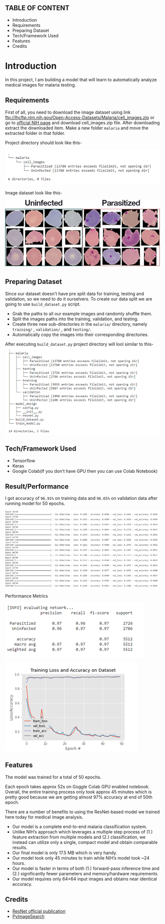 TABLE OF CONTENT
---------------------

 * Introduction
 * Requirements
 * Preparing Dataset
 * Tech/Framework Used
 * Features
 * Credits
# Introduction

In this project, I am building a model that will learn to automatically analyze medical images for malaria testing.

## Requirements

First of all, you need to download the image dataset using link ftp://lhcftp.nlm.nih.gov/Open-Access-Datasets/Malaria/cell_images.zip or go to [official NIH page](https://lhncbc.nlm.nih.gov/publication/pub9932) and download cell_images.zip file. After downloading extract the downloaded item. Make a new folder ```malaria``` and move the extracted folder in that folder.

Project directory should look like this-

![](images/directory_1.PNG)

Image dataset look like this-

![](images/our_dataset.jpg)

## Preparing Dataset

Since our dataset doesn't have pre split data for training, testing and validation, so we need to do it ourselvers.
To create our data split we are going to use ```build_dataset.py``` script.
  - Grab the paths to all our example images and randomly shuffle them.
  - Split the images paths into the training, validation, and testing.
  - Create three new sub-directories in the ```malaria/``` directory, namely ```training/``` , ```validation/``` , and ```testing/```.
  - Automatically copy the images into their corresponding directories.

After executing ```build_dataset.py``` project directory will lool similar to this-
![](images/directory_3.PNG)

## Tech/Framework Used
 - Tensorflow
 - Keras
 - Google Colab(If you don't have GPU then you can use Colab Notebook)

## Result/Performance

I got accuracy of ```96.91%``` on training data and ```96.65%``` on validation data after running model for 50 epochs.

![](images/malaria_model.PNG)

Performance Metrics

![](images/malaria_model_report.PNG)

![](images/plots.png)
 
## Features

The model was trained for a total of 50 epochs.

Each epoch takes approx 52s on Goggle Colab GPU enabled notebook.
Overall, the entire training process only took approx 45 minutes which is pretty good because we are getting almost 97% accuracy at end of 50th epoch.

There are a number of benefits to using the ResNet-based model we trained here today for medical image analysis.

 - Our model is a complete end-to-end malaria classification system.
 - Unlike NIH’s approach which leverages a multiple step process of (1.) feature extraction from multiple models and (2.) classification, we instead can utilize only a single, compact model and obtain comparable results.
 - Our final model is only 17.5 MB which is very handy.
 - Our model took only 45 minutes to train while NIH’s model took ~24 hours.
 - Our model is faster in terms of both (1.) forward-pass inference time and (2.) significantly fewer parameters and memory/hardware requirements.
 - Our model requires only 64×64 input images and obtains near identical accuracy.

## Credits

 - [ResNet official publication](https://arxiv.org/abs/1512.03385)
 - [PyImageSearch](https://www.pyimagesearch.com/)
